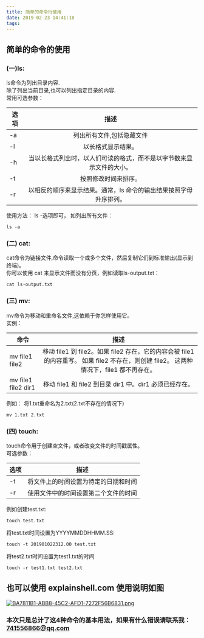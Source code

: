 ```yaml
---
title: 简单的命令行使用
date: 2019-02-23 14:41:18
tags:
---
```


##  简单的命令的使用

### (一)ls:   
ls命令为列出目录内容.  
除了列出当前目录,也可以列出指定目录的内容.  
   常用可选参数：  


| 选项 | 描述 |
| ---- | :--: |
| -a | 列出所有文件,包括隐藏文件|
| -l | 以长格式显示结果。|
| -h | 当以长格式列出时，以人们可读的格式，而不是以字节数来显示文件的大小。|
| -t | 按照修改时间来排序。|
| -r | 以相反的顺序来显示结果。通常，ls 命令的输出结果按照字母升序排列。|   

使用方法： ls -选项即可， 如列出所有文件： 
```
ls -a
```
### (二) cat:

cat命令为链接文件,命令读取一个或多个文件，然后复制它们到标准输出(显示到终端)。    
你可以使用 cat 来显示文件而没有分页，例如读取ls-output.txt：
```
cat ls-output.txt
```

### (三) mv:

mv命令为移动和重命名文件,这依赖于你怎样使用它。   
   实例：  

命令|描述
---|:--:
mv file1 file2| 移动 file1 到 file2。如果 file2 存在，它的内容会被 file1 的内容重写。 如果 file2 不存在，则创建 file2。 这两种情况下，file1 都不再存在。
mv file1 file2 dir1 | 移动 file1 和 file2 到目录 dir1 中。dir1 必须已经存在。

例如： 将1.txt重命名为2.txt(2.txt不存在的情况下)

```
mv 1.txt 2.txt
```

### (四) touch:   

touch命令用于创建空文件，或者改变文件的时间戳属性。    
可选参数：    



| 选项|描述
|-|:-: |
|-t | 将文件上的时间设置为特定的日期和时间|
|-r | 使用文件中的时间设置第二个文件的时间|




例如创建test.txt:

```
touch test.txt
```
将test.txt时间设置为YYYYMMDDHHMM.SS:
``` 
touch -t 201901022312.00 test.txt
```
将test2.txt时间设置为test1.txt的时间
```
touch -r test1.txt test2.txt
```
## 也可以使用 explainshell.com 使用说明如图

[![BA7811B1-ABB8-45C2-AFD1-7272F56B6831.png](https://i.loli.net/2019/02/23/5c7100aa3db15.png)](https://i.loli.net/2019/02/23/5c7100aa3db15.png)

### 本次只是总计了这4种命令的基本用法，如果有什么错误请联系我：741556866@qq.com
